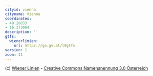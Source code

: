 ```yaml
---
cityid: vienna
cityname: Vienna
coordinates:
- 48.20833
- 16.373064
description: ''
gtfs:
  wienerlinien:
    url: https://go.gv.at/l9gtfs
version: 1
zoom: 11
---
```


(c) [Wiener Linien](https://www.data.gv.at/katalog/dataset/wiener-linien-fahrplandaten-gtfs-wien) - [Creative Commons Namensnennung 3.0 Österreich](https://www.data.gv.at/katalog/dataset/wiener-linien-fahrplandaten-gtfs-wien)
